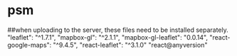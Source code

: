 # psm
##when uploading to the server, these files need to be installed separately.
    "leaflet": "^1.7.1",
    "mapbox-gl": "^2.1.1",
    "mapbox-gl-leaflet": "0.0.14",
    "react-google-maps": "^9.4.5",
    "react-leaflet": "^3.1.0"
    "react@anyversion"
